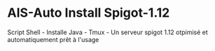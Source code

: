 # AIS-Auto Install Spigot-1.12
Script Shell - Installe Java - Tmux - Un serveur spigot 1.12 otpimisé et automatiquement prêt à l'usage
